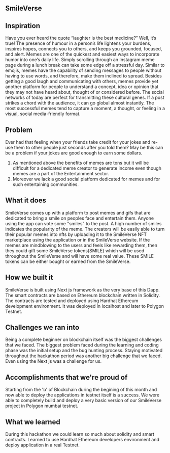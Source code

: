 ## SmileVerse

## Inspiration
Have you ever heard the quote “laughter is the best medicine?”  Well, it’s true! The presence of humour in a person’s life lightens your burdens, inspires hopes, connects you to others, and keeps you grounded, focused, and alert. Memes are one of the quickest and easiest ways to incorporate humor into one’s daily life. Simply scrolling through an Instagram meme page during a lunch break can take some edge off a stressful day.
Similar to emojis, memes have the capability of sending messages to people without having to use words, and therefore, make them inclined to spread. Besides getting a good laugh and communicating with others, memes provide yet another platform for people to understand a concept, idea or opinion that they may not have heard about, thought of or considered before. The social networks of today are perfect for transmitting these cultural genes. If a post strikes a chord with the audience, it can go global almost instantly. The most successful memes tend to capture a moment, a thought, or feeling in a visual, social media-friendly format.

## Problem
Ever had that feeling when your friends take credit for your jokes and re-use them to other people just seconds after you told them? May be this can be a problem if your jokes are good enough to earn some dollars. 
1. As mentioned above the benefits of memes are tons but it will be difficult for a dedicated meme creator to generate income even though memes are a part of the Entertainment sector.
2. Moreover we lack a good social platform dedicated for memes and for such entertaining communities.
 
## What it does
SmileVerse comes up with a platform to post memes and gifs that are dedicated to bring a smile on peoples face and entertain them. Anyone using the app can vote some "smiles" to the post. A high number of smiles indicates the popularity of the meme.
The creators will be easily able to turn their popular memes into nfts by uploading it to the SmileVerse NFT marketplace using the application or in the SmileVerse website.
If the memes are mindblowing to the users and feels like rewarding them, then they could gift some SmileVerse tokens(SMILE) which will be used throughout the SmileVerse and will have some real value. These SMILE tokens can be either bought or earned from the SmileVerse.

## How we built it
SmileVerse is built using Next js framework as the very base of this Dapp. The smart contracts are based on Ethereum blockchain written in Solidity. The contracts are tested and deployed using Hardhat Ethereum development environment. It was deployed in localhost and later to Polygon Testnet.

## Challenges we ran into
Being a complete beginner on blockchain itself was the biggest challenges that we faced. The biggest problem faced during the learning and coding phase was the initial setup and the bug hunting process. Staying motivated throughout the hackathon period was another big challenge that we faced. Even using the Next js was a challenge for us.

## Accomplishments that we're proud of
Starting from the 'b' of Blockchain during the begining of this month and now able to deploy the applications in testnet itself is a success.
We were able to completely build and deploy a very basic version of our SmileVerse project in Polygon mumbai testnet.

## What we learned
During this hackathon we could learn so much about solidity and smart contracts. Learned to use Hardhat Ethereum developers environment and deploy application in a real Testnet.
